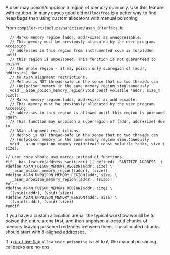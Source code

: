 A user may poison/unpoison a region of memory manually.
Use this feature with caution. In many cases good old `malloc+free`
is a better way to find heap bugs than using custom allocators with manual poisoning.

From `compiler-rt/include/sanitizer/asan_interface.h`:
```
  // Marks memory region [addr, addr+size) as unaddressable.
  // This memory must be previously allocated by the user program. Accessing
  // addresses in this region from instrumented code is forbidden until
  // this region is unpoisoned. This function is not guaranteed to poison
  // the whole region - it may poison only subregion of [addr, addr+size) due
  // to ASan alignment restrictions.
  // Method is NOT thread-safe in the sense that no two threads can
  // (un)poison memory in the same memory region simultaneously.
  void __asan_poison_memory_region(void const volatile *addr, size_t size);
  // Marks memory region [addr, addr+size) as addressable.
  // This memory must be previously allocated by the user program. Accessing
  // addresses in this region is allowed until this region is poisoned again.
  // This function may unpoison a superregion of [addr, addr+size) due to
  // ASan alignment restrictions.
  // Method is NOT thread-safe in the sense that no two threads can
  // (un)poison memory in the same memory region simultaneously.
  void __asan_unpoison_memory_region(void const volatile *addr, size_t size);

// User code should use macros instead of functions.
#if __has_feature(address_sanitizer) || defined(__SANITIZE_ADDRESS__)
#define ASAN_POISON_MEMORY_REGION(addr, size) \
  __asan_poison_memory_region((addr), (size))
#define ASAN_UNPOISON_MEMORY_REGION(addr, size) \
  __asan_unpoison_memory_region((addr), (size))
#else
#define ASAN_POISON_MEMORY_REGION(addr, size) \
  ((void)(addr), (void)(size))
#define ASAN_UNPOISON_MEMORY_REGION(addr, size) \
  ((void)(addr), (void)(size))
#endif 
```

If you have a custom allocation arena, the typical workflow would be to
poison the entire arena first, and then unpoison allocated chunks of memory
leaving poisoned redzones between them.
The allocated chunks should start with 8-aligned addresses.


If a [run-time flag](AddressSanitizerFlags.md) `allow_user_poisoning` is set to `0`, the manual poisoning callbacks are no-ops.